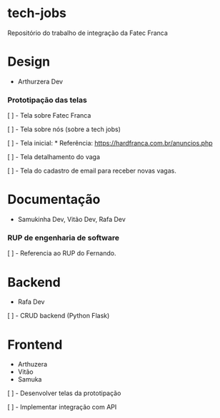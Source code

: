 # tech-jobs
Repositório do trabalho de integração da Fatec Franca


# Design
- Arthurzera Dev

### Prototipação das telas

[ ] - Tela sobre Fatec Franca
  
[ ] - Tela sobre nós (sobre a tech jobs)

[ ] - Tela inicial:
        * Referência: https://hardfranca.com.br/anuncios.php
        
[ ] - Tela detalhamento do vaga

[ ] - Tela do cadastro de email para receber novas vagas.

# Documentação
- Samukinha Dev, Vitão Dev, Rafa Dev

### RUP de engenharia de software

[ ] - Referencia ao RUP do Fernando.


# Backend
- Rafa Dev

[ ] - CRUD backend (Python Flask)


# Frontend
- Arthuzera
- Vitão
- Samuka

[ ] - Desenvolver telas da prototipação 

[ ] - Implementar integração com API
